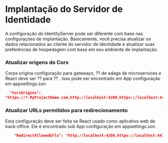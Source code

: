 # Implantação do Servidor de Identidade
A configuração do IdentityServer pode ser diferente com base nas configurações de implantação. Basicamente, você precisa atualizar os dados relacionados ao cliente do servidor de identidade e atualizar suas preferências de hospedagem com base em seu ambiente de implantação.

### Atualizar origens do Cors
Corps origina configuração para gateways, ⁇  de adaga de microservices e React deve ser ⁇  para ⁇ . Isso pode ser encontrado em App configuração em appsettings.son
```json
  "CorsOrigins": 
"https://*.MyProjectName.com,http://localhost:4200,https://localhost:44307,https://localhost:44325,https://localhost:44353,https://localhost:44367,https://localhost:44388,https://localhost:44381,https://localhost:44361",
```
### Atualizar URLs permitidos para redirecionamento
Esta configuração deve ser feita se React usado como aplicativo web de back-office. Ele é encontrado sob App configuração em appsettings.son
```json
    "RedirectAllowedUrls": "http://localhost:4200,https://localhost:44307"
```
